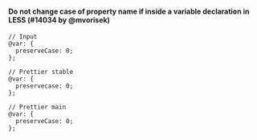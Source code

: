 #### Do not change case of property name if inside a variable declaration in LESS (#14034 by @mvorisek)

<!-- prettier-ignore -->
```less
// Input
@var: {
  preserveCase: 0;
};

// Prettier stable
@var: {
  preservecase: 0;
};

// Prettier main
@var: {
  preserveCase: 0;
};
```
